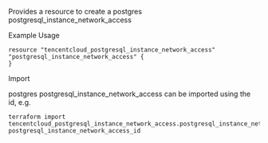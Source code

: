 Provides a resource to create a postgres postgresql_instance_network_access

Example Usage

```hcl
resource "tencentcloud_postgresql_instance_network_access" "postgresql_instance_network_access" {
}
```

Import

postgres postgresql_instance_network_access can be imported using the id, e.g.

```
terraform import tencentcloud_postgresql_instance_network_access.postgresql_instance_network_access postgresql_instance_network_access_id
```
